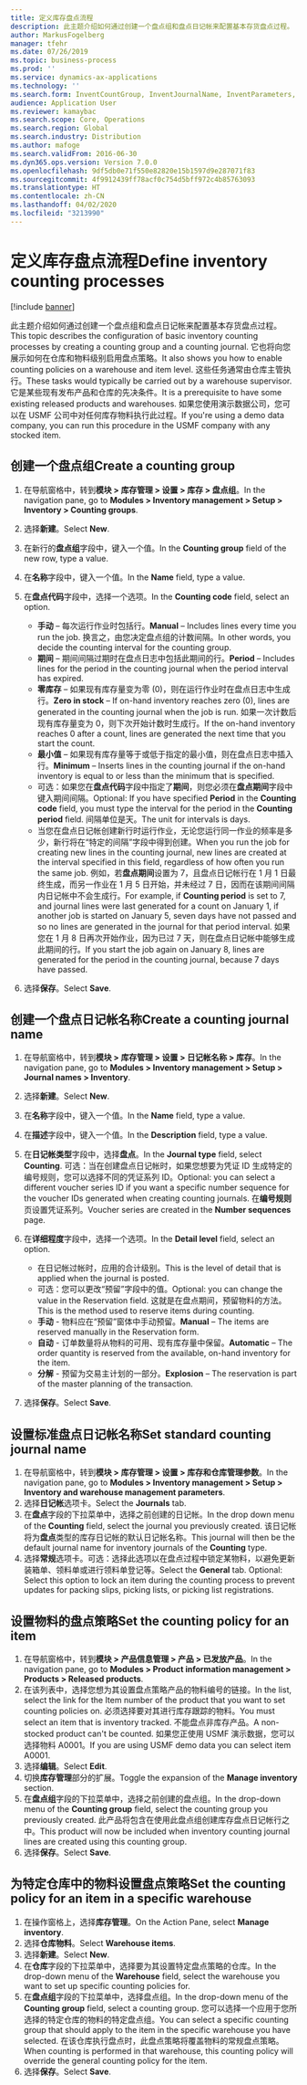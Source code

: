```yaml
---
title: 定义库存盘点流程
description: 此主题介绍如何通过创建一个盘点组和盘点日记帐来配置基本存货盘点过程。
author: MarkusFogelberg
manager: tfehr
ms.date: 07/26/2019
ms.topic: business-process
ms.prod: ''
ms.service: dynamics-ax-applications
ms.technology: ''
ms.search.form: InventCountGroup, InventJournalName, InventParameters, EcoResProductDetailsExtended, InventItemLocation, InventLocationIdLookup
audience: Application User
ms.reviewer: kamaybac
ms.search.scope: Core, Operations
ms.search.region: Global
ms.search.industry: Distribution
ms.author: mafoge
ms.search.validFrom: 2016-06-30
ms.dyn365.ops.version: Version 7.0.0
ms.openlocfilehash: 9df5db0e71f550e82820e15b1597d9e287071f83
ms.sourcegitcommit: 4f9912439ff78acf0c754d5bff972c4b85763093
ms.translationtype: HT
ms.contentlocale: zh-CN
ms.lasthandoff: 04/02/2020
ms.locfileid: "3213990"
---
```

# <a name="define-inventory-counting-processes"></a><span data-ttu-id="3b19a-103">定义库存盘点流程</span><span class="sxs-lookup"><span data-stu-id="3b19a-103">Define inventory counting processes</span></span>

[!include [banner](../../includes/banner.md)]

<span data-ttu-id="3b19a-104">此主题介绍如何通过创建一个盘点组和盘点日记帐来配置基本存货盘点过程。</span><span class="sxs-lookup"><span data-stu-id="3b19a-104">This topic describes the configuration of basic inventory counting processes by creating a counting group and a counting journal.</span></span> <span data-ttu-id="3b19a-105">它也将向您展示如何在仓库和物料级别启用盘点策略。</span><span class="sxs-lookup"><span data-stu-id="3b19a-105">It also shows you how to enable counting policies on a warehouse and item level.</span></span> <span data-ttu-id="3b19a-106">这些任务通常由仓库主管执行。</span><span class="sxs-lookup"><span data-stu-id="3b19a-106">These tasks would typically be carried out by a warehouse supervisor.</span></span> <span data-ttu-id="3b19a-107">它是某些现有发布产品和仓库的先决条件。</span><span class="sxs-lookup"><span data-stu-id="3b19a-107">It is a prerequisite to have some existing released products and warehouses.</span></span> <span data-ttu-id="3b19a-108">如果您使用演示数据公司，您可以在 USMF 公司中对任何库存物料执行此过程。</span><span class="sxs-lookup"><span data-stu-id="3b19a-108">If you're using a demo data company, you can run this procedure in the USMF company with any stocked item.</span></span>


## <a name="create-a-counting-group"></a><span data-ttu-id="3b19a-109">创建一个盘点组</span><span class="sxs-lookup"><span data-stu-id="3b19a-109">Create a counting group</span></span>
1. <span data-ttu-id="3b19a-110">在导航窗格中，转到**模块 > 库存管理 > 设置 > 库存 > 盘点组**。</span><span class="sxs-lookup"><span data-stu-id="3b19a-110">In the navigation pane, go to **Modules > Inventory management > Setup > Inventory > Counting groups**.</span></span>
2. <span data-ttu-id="3b19a-111">选择**新建**。</span><span class="sxs-lookup"><span data-stu-id="3b19a-111">Select **New**.</span></span>
3. <span data-ttu-id="3b19a-112">在新行的**盘点组**字段中，键入一个值。</span><span class="sxs-lookup"><span data-stu-id="3b19a-112">In the **Counting group** field of the new row, type a value.</span></span>
4. <span data-ttu-id="3b19a-113">在**名称**字段中，键入一个值。</span><span class="sxs-lookup"><span data-stu-id="3b19a-113">In the **Name** field, type a value.</span></span>
5. <span data-ttu-id="3b19a-114">在**盘点代码**字段中，选择一个选项。</span><span class="sxs-lookup"><span data-stu-id="3b19a-114">In the **Counting code** field, select an option.</span></span>

    - <span data-ttu-id="3b19a-115">**手动** – 每次运行作业时包括行。</span><span class="sxs-lookup"><span data-stu-id="3b19a-115">**Manual** – Includes lines every time you run the job.</span></span> <span data-ttu-id="3b19a-116">换言之，由您决定盘点组的计数间隔。</span><span class="sxs-lookup"><span data-stu-id="3b19a-116">In other words, you decide the counting interval for the counting group.</span></span>  
    - <span data-ttu-id="3b19a-117">**期间** – 期间间隔过期时在盘点日志中包括此期间的行。</span><span class="sxs-lookup"><span data-stu-id="3b19a-117">**Period** – Includes lines for the period in the counting journal when the period interval has expired.</span></span>  
    - <span data-ttu-id="3b19a-118">**零库存** – 如果现有库存量变为零 (0)，则在运行作业时在盘点日志中生成行。</span><span class="sxs-lookup"><span data-stu-id="3b19a-118">**Zero in stock** – If on-hand inventory reaches zero (0), lines are generated in the counting journal when the job is run.</span></span> <span data-ttu-id="3b19a-119">如果一次计数后现有库存量变为 0，则下次开始计数时生成行。</span><span class="sxs-lookup"><span data-stu-id="3b19a-119">If the on-hand inventory reaches 0 after a count, lines are generated the next time that you start the count.</span></span>  
    - <span data-ttu-id="3b19a-120">**最小值** – 如果现有库存量等于或低于指定的最小值，则在盘点日志中插入行。</span><span class="sxs-lookup"><span data-stu-id="3b19a-120">**Minimum** – Inserts lines in the counting journal if the on-hand inventory is equal to or less than the minimum that is specified.</span></span>  
    - <span data-ttu-id="3b19a-121">可选：如果您在**盘点代码**字段中指定了**期间**，则您必须在**盘点期间**字段中键入期间间隔。</span><span class="sxs-lookup"><span data-stu-id="3b19a-121">Optional: If you have specified **Period** in the **Counting code** field, you must type the interval for the period in the **Counting period** field.</span></span> <span data-ttu-id="3b19a-122">间隔单位是天。</span><span class="sxs-lookup"><span data-stu-id="3b19a-122">The unit for intervals is days.</span></span>  
    - <span data-ttu-id="3b19a-123">当您在盘点日记帐创建新行时运行作业，无论您运行同一作业的频率是多少，新行将在“特定的间隔”字段中得到创建。</span><span class="sxs-lookup"><span data-stu-id="3b19a-123">When you run the job for creating new lines in the counting journal, new lines are created at the interval specified in this field, regardless of how often you run the same job.</span></span> <span data-ttu-id="3b19a-124">例如，若**盘点期间**设置为 7，且盘点日记帐行在 1 月 1 日最终生成，而另一作业在 1 月 5 日开始，并未经过 7 日，因而在该期间间隔内日记帐中不会生成行。</span><span class="sxs-lookup"><span data-stu-id="3b19a-124">For example, if **Counting period** is set to 7, and journal lines were last generated for a count on January 1, if another job is started on January 5, seven days have not passed and so no lines are generated in the journal for that period interval.</span></span> <span data-ttu-id="3b19a-125">如果您在 1 月 8 日再次开始作业，因为已过 7 天，则在盘点日记帐中能够生成此期间的行。</span><span class="sxs-lookup"><span data-stu-id="3b19a-125">If you start the job again on January 8, lines are generated for the period in the counting journal, because 7 days have passed.</span></span>  

6. <span data-ttu-id="3b19a-126">选择**保存**。</span><span class="sxs-lookup"><span data-stu-id="3b19a-126">Select **Save**.</span></span>

## <a name="create-a-counting-journal-name"></a><span data-ttu-id="3b19a-127">创建一个盘点日记帐名称</span><span class="sxs-lookup"><span data-stu-id="3b19a-127">Create a counting journal name</span></span>
1. <span data-ttu-id="3b19a-128">在导航窗格中，转到**模块 > 库存管理 > 设置 > 日记帐名称 > 库存**。</span><span class="sxs-lookup"><span data-stu-id="3b19a-128">In the navigation pane, go to **Modules > Inventory management > Setup > Journal names > Inventory**.</span></span>
2. <span data-ttu-id="3b19a-129">选择**新建**。</span><span class="sxs-lookup"><span data-stu-id="3b19a-129">Select **New**.</span></span>
3. <span data-ttu-id="3b19a-130">在**名称**字段中，键入一个值。</span><span class="sxs-lookup"><span data-stu-id="3b19a-130">In the **Name** field, type a value.</span></span>
4. <span data-ttu-id="3b19a-131">在**描述**字段中，键入一个值。</span><span class="sxs-lookup"><span data-stu-id="3b19a-131">In the **Description** field, type a value.</span></span>
5. <span data-ttu-id="3b19a-132">在**日记帐类型**字段中，选择**盘点**。</span><span class="sxs-lookup"><span data-stu-id="3b19a-132">In the **Journal type** field, select **Counting**.</span></span> <span data-ttu-id="3b19a-133">可选：当在创建盘点日记帐时，如果您想要为凭证 ID 生成特定的编号规则，您可以选择不同的凭证系列 ID。</span><span class="sxs-lookup"><span data-stu-id="3b19a-133">Optional: you can select a different voucher series ID if you want a specific number sequence for the voucher IDs generated when creating counting journals.</span></span> <span data-ttu-id="3b19a-134">在**编号规则**页设置凭证系列。</span><span class="sxs-lookup"><span data-stu-id="3b19a-134">Voucher series are created in the **Number sequences** page.</span></span>  
6. <span data-ttu-id="3b19a-135">在**详细程度**字段中，选择一个选项。</span><span class="sxs-lookup"><span data-stu-id="3b19a-135">In the **Detail level** field, select an option.</span></span>  

    - <span data-ttu-id="3b19a-136">在日记帐过帐时，应用的合计级别。</span><span class="sxs-lookup"><span data-stu-id="3b19a-136">This is the level of detail that is applied when the journal is posted.</span></span>  
    - <span data-ttu-id="3b19a-137">可选：您可以更改“预留”字段中的值。</span><span class="sxs-lookup"><span data-stu-id="3b19a-137">Optional: you can change the value in the Reservation field.</span></span> <span data-ttu-id="3b19a-138">这就是在盘点期间，预留物料的方法。</span><span class="sxs-lookup"><span data-stu-id="3b19a-138">This is the method used to reserve items during counting.</span></span>   
    - <span data-ttu-id="3b19a-139">**手动** - 物料应在“预留”窗体中手动预留。</span><span class="sxs-lookup"><span data-stu-id="3b19a-139">**Manual** – The items are reserved manually in the Reservation form.</span></span>  
    - <span data-ttu-id="3b19a-140">**自动** - 订单数量将从物料的可用、现有库存量中保留。</span><span class="sxs-lookup"><span data-stu-id="3b19a-140">**Automatic** – The order quantity is reserved from the available, on-hand inventory for the item.</span></span>   
    - <span data-ttu-id="3b19a-141">**分解** - 预留为交易主计划的一部分。</span><span class="sxs-lookup"><span data-stu-id="3b19a-141">**Explosion** – The reservation is part of the master planning of the transaction.</span></span>  

7. <span data-ttu-id="3b19a-142">选择**保存**。</span><span class="sxs-lookup"><span data-stu-id="3b19a-142">Select **Save**.</span></span>

## <a name="set-standard-counting-journal-name"></a><span data-ttu-id="3b19a-143">设置标准盘点日记帐名称</span><span class="sxs-lookup"><span data-stu-id="3b19a-143">Set standard counting journal name</span></span>
1. <span data-ttu-id="3b19a-144">在导航窗格中，转到**模块 > 库存管理 > 设置 > 库存和仓库管理参数**。</span><span class="sxs-lookup"><span data-stu-id="3b19a-144">In the navigation pane, go to **Modules > Inventory management > Setup > Inventory and warehouse management parameters**.</span></span>
2. <span data-ttu-id="3b19a-145">选择**日记帐**选项卡。</span><span class="sxs-lookup"><span data-stu-id="3b19a-145">Select the **Journals** tab.</span></span>
3. <span data-ttu-id="3b19a-146">在**盘点**字段的下拉菜单中，选择之前创建的日记帐。</span><span class="sxs-lookup"><span data-stu-id="3b19a-146">In the drop down menu of the **Counting** field, select the journal you previously created.</span></span> <span data-ttu-id="3b19a-147">该日记帐将为**盘点**类型的库存日记帐的默认日记帐名称。</span><span class="sxs-lookup"><span data-stu-id="3b19a-147">This journal will then be the default journal name for inventory journals of the **Counting** type.</span></span>  
4. <span data-ttu-id="3b19a-148">选择**常规**选项卡。可选：选择此选项以在盘点过程中锁定某物料，以避免更新装箱单、领料单或进行领料单登记等。</span><span class="sxs-lookup"><span data-stu-id="3b19a-148">Select the **General** tab. Optional: Select this option to lock an item during the counting process to prevent updates for packing slips, picking lists, or picking list registrations.</span></span>  

## <a name="set-the-counting-policy-for-an-item"></a><span data-ttu-id="3b19a-149">设置物料的盘点策略</span><span class="sxs-lookup"><span data-stu-id="3b19a-149">Set the counting policy for an item</span></span>
1. <span data-ttu-id="3b19a-150">在导航窗格中，转到**模块 > 产品信息管理 > 产品 > 已发放产品**。</span><span class="sxs-lookup"><span data-stu-id="3b19a-150">In the navigation pane, go to **Modules > Product information management > Products > Released products**.</span></span>
2. <span data-ttu-id="3b19a-151">在该列表中，选择您想为其设置盘点策略产品的物料编号的链接。</span><span class="sxs-lookup"><span data-stu-id="3b19a-151">In the list, select the link for the Item number of the product that you want to set counting policies on.</span></span> <span data-ttu-id="3b19a-152">必须选择要对其进行库存跟踪的物料。</span><span class="sxs-lookup"><span data-stu-id="3b19a-152">You must select an item that is inventory tracked.</span></span> <span data-ttu-id="3b19a-153">不能盘点非库存产品。</span><span class="sxs-lookup"><span data-stu-id="3b19a-153">A non-stocked product can't be counted.</span></span> <span data-ttu-id="3b19a-154">如果您正使用 USMF 演示数据，您可以选择物料 A0001。</span><span class="sxs-lookup"><span data-stu-id="3b19a-154">If you are using USMF demo data you can select item A0001.</span></span>  
3. <span data-ttu-id="3b19a-155">选择**编辑**。</span><span class="sxs-lookup"><span data-stu-id="3b19a-155">Select **Edit**.</span></span>
4. <span data-ttu-id="3b19a-156">切换**库存管理**部分的扩展。</span><span class="sxs-lookup"><span data-stu-id="3b19a-156">Toggle the expansion of the **Manage inventory** section.</span></span>
5. <span data-ttu-id="3b19a-157">在**盘点组**字段的下拉菜单中，选择之前创建的盘点组。</span><span class="sxs-lookup"><span data-stu-id="3b19a-157">In the drop-down menu of the **Counting group** field, select the counting group you previously created.</span></span> <span data-ttu-id="3b19a-158">此产品将包含在使用此盘点组创建库存盘点日记帐行之中。</span><span class="sxs-lookup"><span data-stu-id="3b19a-158">This product will now be included when inventory counting journal lines are created using this counting group.</span></span>  
6. <span data-ttu-id="3b19a-159">选择**保存**。</span><span class="sxs-lookup"><span data-stu-id="3b19a-159">Select **Save**.</span></span>

## <a name="set-the-counting-policy-for-an-item-in-a-specific-warehouse"></a><span data-ttu-id="3b19a-160">为特定仓库中的物料设置盘点策略</span><span class="sxs-lookup"><span data-stu-id="3b19a-160">Set the counting policy for an item in a specific warehouse</span></span>
1. <span data-ttu-id="3b19a-161">在操作窗格上，选择**库存管理**。</span><span class="sxs-lookup"><span data-stu-id="3b19a-161">On the Action Pane, select **Manage inventory**.</span></span>
2. <span data-ttu-id="3b19a-162">选择**仓库物料**。</span><span class="sxs-lookup"><span data-stu-id="3b19a-162">Select **Warehouse items**.</span></span>
3. <span data-ttu-id="3b19a-163">选择**新建**。</span><span class="sxs-lookup"><span data-stu-id="3b19a-163">Select **New**.</span></span>
4. <span data-ttu-id="3b19a-164">在**仓库**字段的下拉菜单中，选择要为其设置特定盘点策略的仓库。</span><span class="sxs-lookup"><span data-stu-id="3b19a-164">In the drop-down menu of the **Warehouse** field, select the warehouse you want to set up specific counting policies for.</span></span>
5. <span data-ttu-id="3b19a-165">在**盘点组**字段的下拉菜单中，选择盘点组。</span><span class="sxs-lookup"><span data-stu-id="3b19a-165">In the drop-down menu of the **Counting group** field, select a counting group.</span></span> <span data-ttu-id="3b19a-166">您可以选择一个应用于您所选择的特定仓库的物料的特定盘点组。</span><span class="sxs-lookup"><span data-stu-id="3b19a-166">You can select a specific counting group that should apply to the item in the specific warehouse you have selected.</span></span> <span data-ttu-id="3b19a-167">在该仓库执行盘点时，此盘点策略将覆盖物料的常规盘点策略。</span><span class="sxs-lookup"><span data-stu-id="3b19a-167">When counting is performed in that warehouse, this counting policy will override the general counting policy for the item.</span></span>  
6. <span data-ttu-id="3b19a-168">选择**保存**。</span><span class="sxs-lookup"><span data-stu-id="3b19a-168">Select **Save**.</span></span>

